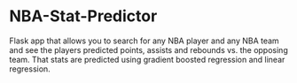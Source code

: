 # NBA-Stat-Predictor
Flask app that allows you to search for any NBA player and any NBA team and see the players predicted points, assists and rebounds vs. the opposing team. That stats are predicted using gradient boosted regression and linear regression.
